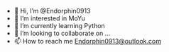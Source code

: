 - 👋 Hi, I’m @Endorphin0913
- 👀 I’m interested in MoYu
- 🌱 I’m currently learning Python
- 💞️ I’m looking to collaborate on ...
- 📫 How to reach me Endorphin0913@outlook.com

<!---
Endorphin0913/Endorphin0913 is a ✨ special ✨ repository because its `README.md` (this file) appears on your GitHub profile.
You can click the Preview link to take a look at your changes.
--->
